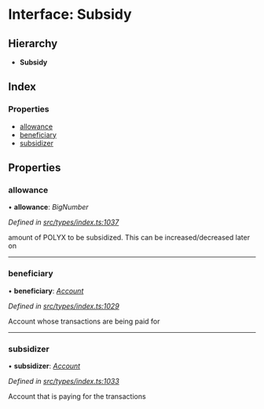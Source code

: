 # Interface: Subsidy

## Hierarchy

* **Subsidy**

## Index

### Properties

* [allowance](subsidy.md#allowance)
* [beneficiary](subsidy.md#beneficiary)
* [subsidizer](subsidy.md#subsidizer)

## Properties

###  allowance

• **allowance**: *BigNumber*

*Defined in [src/types/index.ts:1037](https://github.com/PolymathNetwork/polymesh-sdk/blob/cfab557b/src/types/index.ts#L1037)*

amount of POLYX to be subsidized. This can be increased/decreased later on

___

###  beneficiary

• **beneficiary**: *[Account](../classes/account.md)*

*Defined in [src/types/index.ts:1029](https://github.com/PolymathNetwork/polymesh-sdk/blob/cfab557b/src/types/index.ts#L1029)*

Account whose transactions are being paid for

___

###  subsidizer

• **subsidizer**: *[Account](../classes/account.md)*

*Defined in [src/types/index.ts:1033](https://github.com/PolymathNetwork/polymesh-sdk/blob/cfab557b/src/types/index.ts#L1033)*

Account that is paying for the transactions
